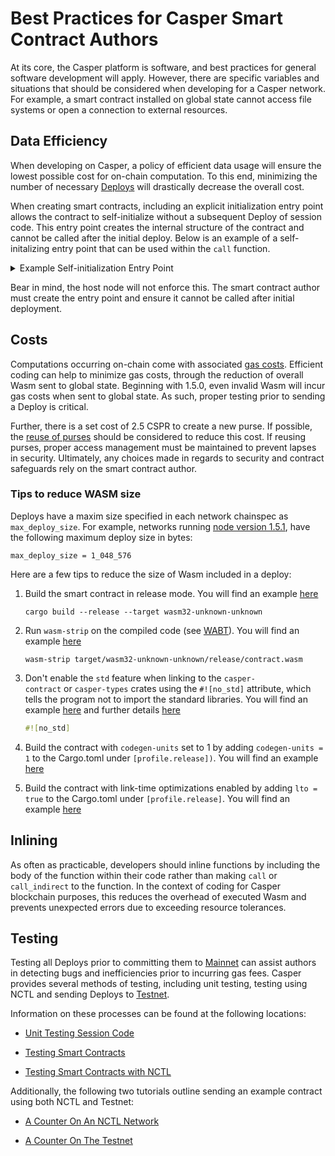 # Best Practices for Casper Smart Contract Authors

At its core, the Casper platform is software, and best practices for general software development will apply. However, there are specific variables and situations that should be considered when developing for a Casper network. For example, a smart contract installed on global state cannot access file systems or open a connection to external resources.

## Data Efficiency

When developing on Casper, a policy of efficient data usage will ensure the lowest possible cost for on-chain computation. To this end, minimizing the number of necessary [Deploys](../cli/sending-deploys.md) will drastically decrease the overall cost.

When creating smart contracts, including an explicit initialization entry point allows the contract to self-initialize without a subsequent Deploy of session code. This entry point creates the internal structure of the contract and cannot be called after the initial deploy. Below is an example of a self-initalizing entry point that can be used within the `call` function.

<details>
<summary>Example Self-initialization Entry Point</summary>

```rust

// This entry point initializes the donation system, setting up the fundraising purse
// and creating a dictionary to track the account hashes and the number of donations
// made.
#[no_mangle]
pub extern "C" fn init() {
    let fundraising_purse = system::create_purse();
    runtime::put_key(FUNDRAISING_PURSE, fundraising_purse.into());
    // Create a dictionary to track the mapping of account hashes to number of donations made.
    storage::new_dictionary(LEDGER).unwrap_or_revert();
}

```

</details>

Bear in mind, the host node will not enforce this. The smart contract author must create the entry point and ensure it cannot be called after initial deployment.

## Costs

Computations occurring on-chain come with associated [gas costs](../../concepts/economics/gas-concepts.md). Efficient coding can help to minimize gas costs, through the reduction of overall Wasm sent to global state. Beginning with 1.5.0, even invalid Wasm will incur gas costs when sent to global state. As such, proper testing prior to sending a Deploy is critical.

Further, there is a set cost of 2.5 CSPR to create a new purse. If possible, the [reuse of purses](../../resources/advanced/transfer-token-to-contract.md#scenario2) should be considered to reduce this cost. If reusing purses, proper access management must be maintained to prevent lapses in security. Ultimately, any choices made in regards to security and contract safeguards rely on the smart contract author.

### Tips to reduce WASM size

Deploys have a maxim size specified in each network chainspec as `max_deploy_size`. For example, networks running [node version 1.5.1](https://github.com/casper-network/casper-node/blob/6873c86cc3ab3aae1c8187a7528f94da605e2669/resources/production/chainspec.toml#L101), have the following maximum deploy size in bytes:

```
max_deploy_size = 1_048_576
```

Here are a few tips to reduce the size of Wasm included in a deploy:

1. Build the smart contract in release mode. You will find an example [here](https://github.com/casper-ecosystem/cep18/blob/2c702e23497d2c9493374466e7af0c002006cbda/Makefile#L10)

    ```
    cargo build --release --target wasm32-unknown-unknown
    ```

2. Run `wasm-strip` on the compiled code (see [WABT](https://github.com/WebAssembly/wabt)). You will find an example [here](https://github.com/casper-ecosystem/cep18/blob/2c702e23497d2c9493374466e7af0c002006cbda/Makefile#L12)

    ```
    wasm-strip target/wasm32-unknown-unknown/release/contract.wasm
    ```

3. Don't enable the `std` feature when linking to the `casper-contract` or `casper-types` crates using the `#![no_std]` attribute, which tells the program not to import the standard libraries. You will find an example [here](https://github.com/casper-ecosystem/cep18/blob/2c702e23497d2c9493374466e7af0c002006cbda/cep18/src/main.rs#L1) and further details [here](https://docs.rust-embedded.org/book/intro/no-std.html)
	
    ```rust
    #![no_std]
    ```

4. Build the contract with `codegen-units` set to 1 by adding `codegen-units = 1` to the Cargo.toml under `[profile.release])`. You will find an example [here](https://github.com/casper-ecosystem/cep18/blob/2c702e23497d2c9493374466e7af0c002006cbda/Cargo.toml#L14)

5. Build the contract with link-time optimizations enabled by adding `lto = true` to the Cargo.toml under `[profile.release]`. You will find an example [here](https://github.com/casper-ecosystem/cep18/blob/2c702e23497d2c9493374466e7af0c002006cbda/Cargo.toml#L15)


## Inlining

As often as practicable, developers should inline functions by including the body of the function within their code rather than making `call` or `call_indirect` to the function. In the context of coding for Casper blockchain purposes, this reduces the overhead of executed Wasm and prevents unexpected errors due to exceeding resource tolerances.

## Testing

Testing all Deploys prior to committing them to [Mainnet](https://cspr.live/) can assist authors in detecting bugs and inefficiencies prior to incurring gas fees. Casper provides several methods of testing, including unit testing, testing using NCTL and sending Deploys to [Testnet](https://testnet.cspr.live/).

Information on these processes can be found at the following locations:

- [Unit Testing Session Code](./testing-session-code.md)

- [Testing Smart Contracts](./testing-contracts.md)

- [Testing Smart Contracts with NCTL](../dapps/nctl-test.md)

Additionally, the following two tutorials outline sending an example contract using both NCTL and Testnet:

- [A Counter On An NCTL Network](/counter/)

- [A Counter On The Testnet](/counter-testnet)

